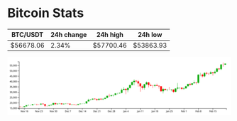 # Bitcoin Stats

BTC/USDT|24h change|24h high|24h low|
|---|---|---|---|
|$56678.06|2.34%|$57700.46|$53863.93|

<img src="./chart.svg">
